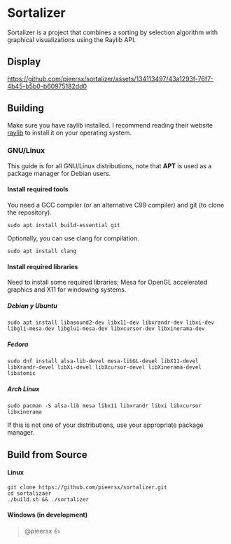 # Sortalizer

Sortalizer is a project that combines a sorting by selection algorithm with graphical visualizations using the Raylib API.

## Display
https://github.com/pieersx/sortalizer/assets/134113497/43a1293f-76f7-4b45-b5b0-b60975182dd0

## Building
Make sure you have raylib installed. I recommend reading their website [raylib](https://www.raylib.com/) to install it on your operating system.

### GNU/Linux
This guide is for all GNU/Linux distributions, note that **APT** is used as a package manager for Debian users.

#### Install required tools

You need a GCC compiler (or an alternative C99 compiler) and git (to clone the repository).
```console
sudo apt install build-essential git 
```

Optionally, you can use clang for compilation.
```console
sudo apt install clang 
```

#### Install required libraries

Need to install some required libraries; Mesa for OpenGL accelerated graphics and X11 for windowing systems.

##### Debian y Ubuntu
```console
sudo apt install libasound2-dev libx11-dev libxrandr-dev libxi-dev libgl1-mesa-dev libglu1-mesa-dev libxcursor-dev libxinerama-dev
```

##### Fedora
```console
sudo dnf install alsa-lib-devel mesa-libGL-devel libX11-devel libXrandr-devel libXi-devel libXcursor-devel libXinerama-devel libatomic
```

##### Arch Linux
```console
sudo pacman -S alsa-lib mesa libx11 libxrandr libxi libxcursor libxinerama
```

If this is not one of your distributions, use your appropriate package manager.

## Build from Source

#### Linux
```console
git clone https://github.com/pieersx/sortalizer.git
cd sortalizaer
./build.sh && ./sortalizer
```

#### Windows (in development)

> @pieersx :+1:
